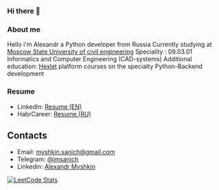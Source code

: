 ### Hi there 👋

### About me
Hello i'm Alexandr a Python developer from Russia
Currently studying at [Moscow State University of civil engineering](https://mgsu.ru/)
Speciality : 09.03.01 Informatics and Computer Engineering (CAD-systems)
Additional education: [Hexlet](https://ru.hexlet.io/) platform courses on the specialty Python-Backend development




### Resume
* LinkedIn: [Resume (EN)]()
* HabrCareer: [Resume (RU)](https://career.habr.com/sanichmyshkin)

## Contacts

* Email: [myshkin.sanich@gmail.com](mailto:myshkin.sanich@gmail.com)
* Telegram: [@imsanich](https://t.me/imsanich)
* Linkedin: [Alexandr Myshkin](https://www.linkedin.com/in/alexandrmyshkin/)

[![LeetCode Stats](https://leetcode.card.workers.dev/SanichMakakich?theme=auto&font=baloo&extension=null)](https://leetcode.com/SanichMakakich/)



